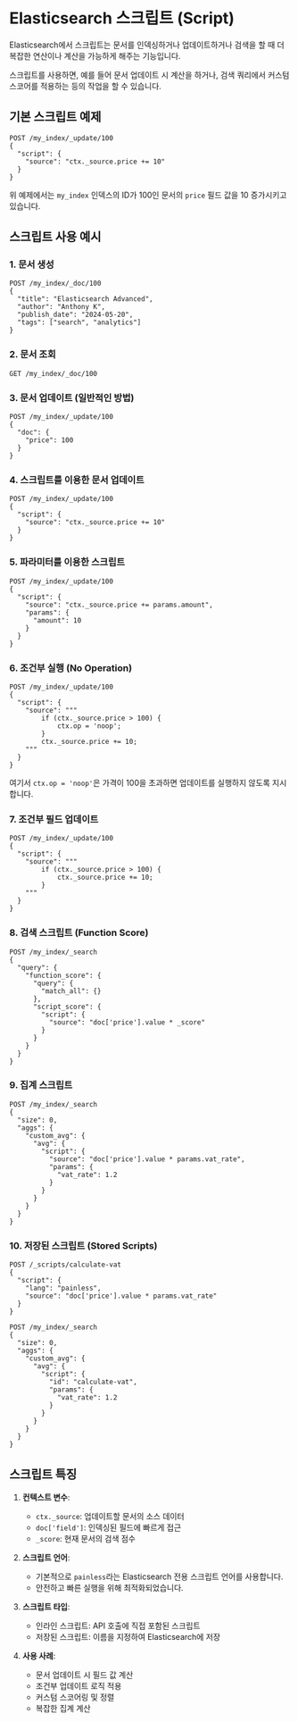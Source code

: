 # Elasticsearch 스크립트 (Script)

Elasticsearch에서 스크립트는 문서를 인덱싱하거나 업데이트하거나 검색을 할 때 더 복잡한 연산이나 계산을 가능하게 해주는 기능입니다.

스크립트를 사용하면, 예를 들어 문서 업데이트 시 계산을 하거나, 검색 쿼리에서 커스텀 스코어를 적용하는 등의 작업을 할 수 있습니다.

## 기본 스크립트 예제

```
POST /my_index/_update/100
{
  "script": {
    "source": "ctx._source.price += 10"
  }
}
```

위 예제에서는 `my_index` 인덱스의 ID가 100인 문서의 `price` 필드 값을 10 증가시키고 있습니다.

## 스크립트 사용 예시

### 1. 문서 생성

```
POST /my_index/_doc/100
{
  "title": "Elasticsearch Advanced",
  "author": "Anthony K",
  "publish_date": "2024-05-20",
  "tags": ["search", "analytics"]
}
```

### 2. 문서 조회

```
GET /my_index/_doc/100
```

### 3. 문서 업데이트 (일반적인 방법)

```
POST /my_index/_update/100
{
  "doc": {
    "price": 100
  }
}
```

### 4. 스크립트를 이용한 문서 업데이트

```
POST /my_index/_update/100
{
  "script": {
    "source": "ctx._source.price += 10"
  }
}
```

### 5. 파라미터를 이용한 스크립트

```
POST /my_index/_update/100
{
  "script": {
    "source": "ctx._source.price += params.amount",
    "params": {
      "amount": 10
    }
  }
}
```

### 6. 조건부 실행 (No Operation)

```
POST /my_index/_update/100
{
  "script": {
    "source": """
        if (ctx._source.price > 100) {
            ctx.op = 'noop';
        }
        ctx._source.price += 10;
    """
  }
}
```

여기서 `ctx.op = 'noop'`은 가격이 100을 초과하면 업데이트를 실행하지 않도록 지시합니다.

### 7. 조건부 필드 업데이트

```
POST /my_index/_update/100
{
  "script": {
    "source": """
        if (ctx._source.price > 100) {
            ctx._source.price += 10;
        }
    """
  }
}
```

### 8. 검색 스크립트 (Function Score)

```
POST /my_index/_search
{
  "query": {
    "function_score": {
      "query": {
        "match_all": {}
      },
      "script_score": {
        "script": {
          "source": "doc['price'].value * _score"
        }
      }
    }
  }
}
```

### 9. 집계 스크립트

```
POST /my_index/_search
{
  "size": 0,
  "aggs": {
    "custom_avg": {
      "avg": {
        "script": {
          "source": "doc['price'].value * params.vat_rate",
          "params": {
            "vat_rate": 1.2
          }
        }
      }
    }
  }
}
```

### 10. 저장된 스크립트 (Stored Scripts)

```
POST /_scripts/calculate-vat
{
  "script": {
    "lang": "painless",
    "source": "doc['price'].value * params.vat_rate"
  }
}

POST /my_index/_search
{
  "size": 0,
  "aggs": {
    "custom_avg": {
      "avg": {
        "script": {
          "id": "calculate-vat",
          "params": {
            "vat_rate": 1.2
          }
        }
      }
    }
  }
}
```

## 스크립트 특징

1. **컨텍스트 변수**:
   - `ctx._source`: 업데이트할 문서의 소스 데이터
   - `doc['field']`: 인덱싱된 필드에 빠르게 접근
   - `_score`: 현재 문서의 검색 점수

2. **스크립트 언어**:
   - 기본적으로 `painless`라는 Elasticsearch 전용 스크립트 언어를 사용합니다.
   - 안전하고 빠른 실행을 위해 최적화되었습니다.

3. **스크립트 타입**:
   - 인라인 스크립트: API 호출에 직접 포함된 스크립트
   - 저장된 스크립트: 이름을 지정하여 Elasticsearch에 저장

4. **사용 사례**:
   - 문서 업데이트 시 필드 값 계산
   - 조건부 업데이트 로직 적용
   - 커스텀 스코어링 및 정렬
   - 복잡한 집계 계산
